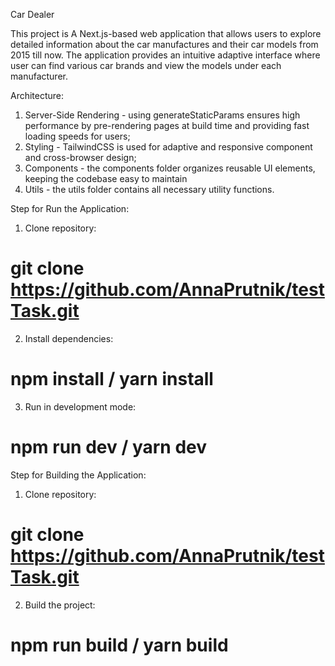 Car Dealer

This project is A Next.js-based web application that allows users to explore
detailed information about the car manufactures and their car models from 2015
till now. The application provides an intuitive adaptive interface where user
can find various car brands and view the models under each manufacturer.

Architecture:

1. Server-Side Rendering - using generateStaticParams ensures high performance
   by pre-rendering pages at build time and providing fast loading speeds for
   users;
2. Styling - TailwindCSS is used for adaptive and responsive component and
   cross-browser design;
3. Components - the components folder organizes reusable UI elements, keeping
   the codebase easy to maintain
4. Utils - the utils folder contains all necessary utility functions.

Step for Run the Application:

1. Clone repository:

# git clone https://github.com/AnnaPrutnik/testTask.git

2. Install dependencies:

# npm install / yarn install

3. Run in development mode:

# npm run dev / yarn dev

Step for Building the Application:

1. Clone repository:

# git clone https://github.com/AnnaPrutnik/testTask.git

2. Build the project:

# npm run build / yarn build
